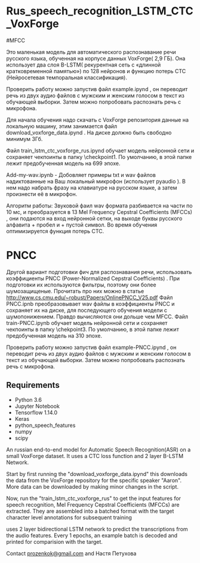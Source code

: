 # Rus_speech_recognition_LSTM_CTC_VoxForge

#MFCC

Это маленькая модель для  автоматического распознавание речи русского языка, обученная на корпусе данных VoxForge(  2,9 ГБ).
Она использует два слоя  B-LSTM( рекурентная сеть с «длинной кратковременной памятью») по 128 нейронов и функцию потерь CTC (Нейросетевая темпоральная классификация).

Проверить работу можно запустив файл example.ipynd , он переводит речь из  двух аудио файлов с мужским и женским голосом в текст из обучающей выборки. Затем  можно попробовать распознать речь с микрофона.

Для начала обучения надо скачать с  VoxForge репозитория данные на локальную машину, этим занимается файл 
download_voxforge_data.ipynd . На диске должно быть свободно минимум 3Гб.

Файл train_lstm_ctc_voxforge_rus.ipynd обучает модель нейронной сети и сохраняет чекпоинты в папку  \checkpoint1. По умолчанию, в этой папке лежит предобученная модель на 699 эпохе.

Add-my-wav.ipynb - Добовляет примеры txt и wav файлов надиктованные на Ваш локальный микрофон (использует pyaudio ). В нем надо набрать фразу на клавиатуре на русском языке, а затем произнести её в микрофон. 

Алгоритм работы:
Звуковой фаил wav формата разбивается на части по 10 мс, и преобразуется в 13 Mel Frequency Cepstral Coefficients (MFCCs) , они подаются на вход нейронной сетки, на выходе буквы русского алфавита + пробел и + пустой символ. Во время обучения оптимизируется функция потерь CTC.
# PNCC
Другой вариант подготовки фич для распознавания речи, использовать коэффициенты PNCC (Power-Normalized Cepstral Coefficients) . При подготовки их используются фильтры, поэтому они более шумозащищеные. Прочитать про них можно в статье http://www.cs.cmu.edu/~robust/Papers/OnlinePNCC_V25.pdf 
Файл PNCC.ipnb преобразовывает wav файлы в коэффициенты PNCC и сохраняет их на диске, для последующего обучения модели с шумопонижением. Правдо вычисляются они дольше чем MFCC.
Файл train-PNCC.ipynb обучает модель нейронной сети и сохраняет чекпоинты в папку  \chekpoint3. По умолчанию, в этой папке лежит предобученная модель на 310 эпохе.

Проверить работу можно запустив файл example-PNCC.ipynd , он переводит речь из  двух аудио файлов с мужским и женским голосом в текст из обучающей выборки. Затем  можно попробовать распознать речь с микрофона.

## Requirements

- Python 3.6
- Jupyter Notebook
- Tensorflow 1.14.0
- Keras
- python_speech_features
- numpy
- scipy


An russian end-to-end model for Automatic Speech Recognition(ASR) on a small VoxForge dataset. It uses a CTC loss function and 2 layer B-LSTM Network.

Start by first running the "download_voxforge_data.ipynd" this downloads the data from the VoxForge repository for the specific speaker "Aaron". More data can be downloaded by making minor changes in the script.


Now, run the "train_lstm_ctc_voxforge_rus" to get the input features for speech recognition, Mel Frequency Cepstral Coefficients (MFCCs) are extracted. They are assembled into a batched format with the target character level annotations for subsequent training

 uses 2 layer bidirectional LSTM network to predict the transcriptions from the audio features. Every 1 epochs, an example batch is decoded and printed for comparision with the target.

Contact prozenkok@gmail.com and Настя Петухова
